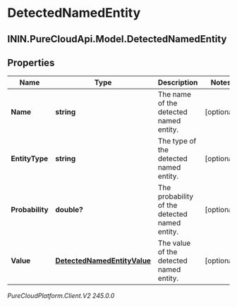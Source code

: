 # DetectedNamedEntity

## ININ.PureCloudApi.Model.DetectedNamedEntity

## Properties

|Name | Type | Description | Notes|
|------------ | ------------- | ------------- | -------------|
| **Name** | **string** | The name of the detected named entity. | [optional] |
| **EntityType** | **string** | The type of the detected named entity. | [optional] |
| **Probability** | **double?** | The probability of the detected named entity. | [optional] |
| **Value** | [**DetectedNamedEntityValue**](DetectedNamedEntityValue) | The value of the detected named entity. | [optional] |



_PureCloudPlatform.Client.V2 245.0.0_
